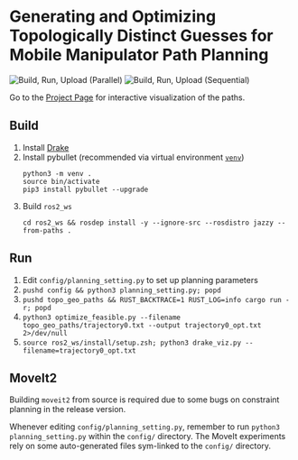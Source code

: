 # Generating and Optimizing Topologically Distinct Guesses for Mobile Manipulator Path Planning
![Build, Run, Upload (Parallel)](https://github.com/rcywongaa/topologically_distinct_guesses/actions/workflows/build_run_publish.yml/badge.svg)
![Build, Run, Upload (Sequential)](https://github.com/rcywongaa/topologically_distinct_guesses/actions/workflows/build_run_publish_combined.yml/badge.svg)

Go to the [Project Page](https://rcywongaa.github.io/topologically_distinct_guesses/) for interactive visualization of the paths.

## Build
1. Install [Drake](https://drake.mit.edu/apt.html#stable-releases)
1. Install pybullet (recommended via virtual environment [`venv`](https://realpython.com/python-virtual-environments-a-primer/))
    ```
    python3 -m venv .
    source bin/activate
    pip3 install pybullet --upgrade
    ```
1. Build `ros2_ws`
    ```
    cd ros2_ws && rosdep install -y --ignore-src --rosdistro jazzy --from-paths .
    ```

## Run
1. Edit `config/planning_setting.py` to set up planning parameters
1. `pushd config && python3 planning_setting.py; popd`
1. `pushd topo_geo_paths && RUST_BACKTRACE=1 RUST_LOG=info cargo run -r; popd`
1. `python3 optimize_feasible.py --filename topo_geo_paths/trajectory0.txt --output trajectory0_opt.txt 2>/dev/null`
1. `source ros2_ws/install/setup.zsh; python3 drake_viz.py --filename=trajectory0_opt.txt`

## MoveIt2
Building `moveit2` from source is required due to some bugs on constraint planning in the release version.

Whenever editing `config/planning_setting.py`, remember to run `python3 planning_setting.py` within the `config/` directory.
The MoveIt experiments rely on some auto-generated files sym-linked to the `config/` directory.

